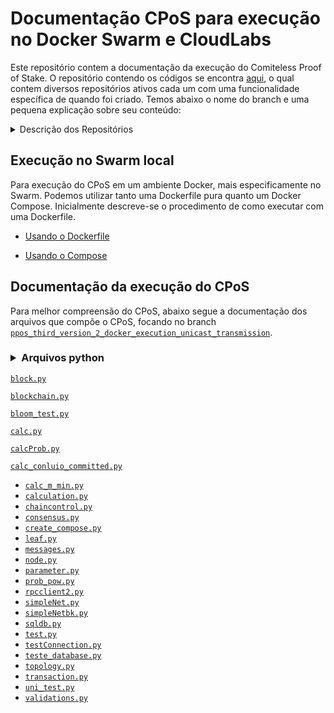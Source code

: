 
# Documentação CPoS para execução no Docker Swarm e CloudLabs


Este repositório contem a documentação da execução do Comiteless Proof of Stake. O repositório contendo os códigos se encontra [aqui](https://github.com/regras/cpos_tb/tree/master), o qual contem diversos repositórios ativos cada um com uma funcionalidade específica de quando foi criado. Temos abaixo o nome do branch e uma pequena explicação sobre seu conteúdo:

<details><summary> Descrição dos Repositórios</summary>

|Branch|Descrição|Atividade|
|:------|:------:|:------:|
| [`master`](https://github.com/regras/cpos_tb/tree/master)| Futuramente vai conter a versão final do procotolo, mas atualmente está vazio.| Stale|
| [`cpos_transactions`](https://github.com/regras/cpos_tb/tree/cpos_transactions) | Repositório contendo o CPoS que gera transações reais baseada no SQLite3|stale|
| [`cpos_transaction2`](https://github.com/regras/cpos_tb/tree/cpos_transaction2)| Versão melhorada do `cpos_transactions` contando com o MySQL no lugar do SQLite3 | stale|
| [`ppos_third_version_2_docker_execution_unicast_transmission`](https://github.com/regras/cpos_tb/tree/ppos_third_version_2_docker_execution_unicast_transmission)| Versão que o autor, Diego, utilizou para seus testes da tese|stale|
|[`ppos_first_version_stable`](https://github.com/regras/cpos_tb/tree/ppos_first_version_stable)||stale|
|[`ppos_second_version_stable`](https://github.com/regras/cpos_tb/tree/ppos_second_version_stable)||stale|
|[`ppos_third_version_stable`](https://github.com/regras/cpos_tb/tree/ppos_third_version_stable)||stale|
|[`ppos_third_version_1`](https://github.com/regras/cpos_tb/tree/ppos_third_version_1)||stale|
|[`ppos_third_version_2_docker_execution_gui`](https://github.com/regras/cpos_tb/tree/ppos_third_version_2_docker_execution_gui)||stale|
|[`ppos_third_version_2_docker_execution_transaction`](https://github.com/regras/cpos_tb/tree/ppos_third_version_2_docker_execution_transaction)||stale|
|[`ppos_third_version_2_docker_execution_unicast_transmission_header_block`](https://github.com/regras/cpos_tb/tree/ppos_third_version_2_docker_execution_unicast_transmission_header_block)||stale|
|[`ppos_third_version_2_docker_execution_unicast_transmission`](https://github.com/regras/cpos_tb/tree/ppos_third_version_2_docker_execution_unicast_transmission)||stale|
|[`ppos_third_version_2_docker_execution`](https://github.com/regras/cpos_tb/tree/ppos_third_version_2_docker_execution)||stale|
</details>
  
  
## Execução no Swarm local
Para execução do CPoS em um ambiente Docker, mais especificamente no Swarm. Podemos utilizar tanto uma Dockerfile pura quanto um Docker Compose.
Inicialmente descreve-se o procedimento de como executar com uma Dockerfile.

- [Usando o Dockerfile](https://github.com/oldbizzi/Documentacao_CPoS_Docker/blob/main/Execu%C3%A7%C3%A3oDocker/Dockerfile.md)

- [Usando o Compose](https://github.com/oldbizzi/Documentacao_CPoS_Docker/blob/main/Execu%C3%A7%C3%A3oDocker/Docker_Compose.md)

## Documentação da execução do CPoS
Para melhor compreensão do CPoS, abaixo segue a documentação dos arquivos que compõe o CPoS, focando no branch [`ppos_third_version_2_docker_execution_unicast_transmission`](https://github.com/regras/cpos_tb/tree/ppos_third_version_2_docker_execution_unicast_transmission).

### <details><summary>Arquivos python</summary>

  [`block.py`](https://github.com/oldbizzi/Documentacao_CPoS_Docker/blob/main/Funcionamento/block_py.md)
  
  [`blockchain.py`](https://github.com/oldbizzi/Documentacao_CPoS_Docker/blob/main/Funcionamento/blockchain_py.md)
  
  [`bloom_test.py`](https://github.com/oldbizzi/Documentacao_CPoS_Docker/blob/main/Funcionamento/bloom_test_py.md)
  
[`calc.py`](https://github.com/oldbizzi/Documentacao_CPoS_Docker/blob/main/Funcionamento/calc_py.md)
  
[`calcProb.py`](https://github.com/oldbizzi/Documentacao_CPoS_Docker/blob/main/Funcionamento/calcProb_py.md)
  
[`calc_conluio_committed.py`](https://github.com/oldbizzi/Documentacao_CPoS_Docker/blob/main/Funcionamento/calc_conluio_committed_py.md)
  
  
- [`calc_m_min.py`](https://github.com/oldbizzi/Documentacao_CPoS_Docker/blob/main/Funcionamento/calc_m_min_py.md)
- [`calculation.py`](https://github.com/oldbizzi/Documentacao_CPoS_Docker/blob/main/Funcionamento/calculation_py.md)
- [`chaincontrol.py`](https://github.com/oldbizzi/Documentacao_CPoS_Docker/blob/main/Funcionamento/chaincontrol_py.md)
- [`consensus.py`](https://github.com/oldbizzi/Documentacao_CPoS_Docker/blob/main/Funcionamento/consensus_py.md)
- [`create_compose.py`](https://github.com/oldbizzi/Documentacao_CPoS_Docker/blob/main/Funcionamento/create_compose_py.md)
- [`leaf.py`](https://github.com/oldbizzi/Documentacao_CPoS_Docker/blob/main/Funcionamento/leaf_py.md)
- [`messages.py`](https://github.com/oldbizzi/Documentacao_CPoS_Docker/blob/main/Funcionamento/messages_py.md)
- [`node.py`](https://github.com/oldbizzi/Documentacao_CPoS_Docker/blob/main/Funcionamento/node_py.md)
- [`parameter.py`](https://github.com/oldbizzi/Documentacao_CPoS_Docker/blob/main/Funcionamento/parameter_py.md)
- [`prob_pow.py`](https://github.com/oldbizzi/Documentacao_CPoS_Docker/blob/main/Funcionamento/prob_pow_py.md)
- [`rpcclient2.py`](https://github.com/oldbizzi/Documentacao_CPoS_Docker/blob/main/Funcionamento/rpcclient2_py.md)
- [`simpleNet.py`](https://github.com/oldbizzi/Documentacao_CPoS_Docker/blob/main/Funcionamento/simpleNet_py.md)
- [`simpleNetbk.py`](https://github.com/oldbizzi/Documentacao_CPoS_Docker/blob/main/Funcionamento/simpleNetbk_py.md)
- [`sqldb.py`](https://github.com/oldbizzi/Documentacao_CPoS_Docker/blob/main/Funcionamento/sqldb_py.md)
- [`test.py`](https://github.com/oldbizzi/Documentacao_CPoS_Docker/blob/main/Funcionamento/test_py.md)
- [`testConnection.py`](https://github.com/oldbizzi/Documentacao_CPoS_Docker/blob/main/Funcionamento/testConnection_py.md)
- [`teste_database.py`](https://github.com/oldbizzi/Documentacao_CPoS_Docker/blob/main/Funcionamento/teste_database_py.md)
- [`topology.py`](https://github.com/oldbizzi/Documentacao_CPoS_Docker/blob/main/Funcionamento/topology_py.md)
- [`transaction.py`](https://github.com/oldbizzi/Documentacao_CPoS_Docker/blob/main/Funcionamento/transaction_py.md)
- [`uni_test.py`](https://github.com/oldbizzi/Documentacao_CPoS_Docker/blob/main/Funcionamento/uni_test_py.md)  
- [`validations.py`](https://github.com/oldbizzi/Documentacao_CPoS_Docker/blob/main/Funcionamento/utils_py.md)   

</details>

